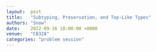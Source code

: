 ```yaml
---
layout:  post
title:   "Subtyping, Preservation, and Top-Like Types"
authors: "Snow"
date:    2022-09-16 10:00:00 +0800
venue:   "CB328"
categories: "problem session"
---
```


